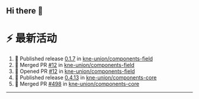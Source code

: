 ## Hi there 👋

<!--

**Here are some ideas to get you started:**

🙋‍♀️ A short introduction - what is your organization all about?
🌈 Contribution guidelines - how can the community get involved?
👩‍💻 Useful resources - where can the community find your docs? Is there anything else the community should know?
🍿 Fun facts - what does your team eat for breakfast?
🧙 Remember, you can do mighty things with the power of [Markdown](https://docs.github.com/github/writing-on-github/getting-started-with-writing-and-formatting-on-github/basic-writing-and-formatting-syntax)
-->


# ⚡ 最新活动

<!--START_SECTION:activity-->
1. 🚀 Published release [0.1.7](https://github.com/kne-union/components-field/releases/tag/0.1.7) in [kne-union/components-field](https://github.com/kne-union/components-field)
2. 🎉 Merged PR [#12](https://github.com/kne-union/components-field/pull/12) in [kne-union/components-field](https://github.com/kne-union/components-field)
3. 💪 Opened PR [#12](https://github.com/kne-union/components-field/pull/12) in [kne-union/components-field](https://github.com/kne-union/components-field)
4. 🚀 Published release [0.4.13](https://github.com/kne-union/components-core/releases/tag/0.4.13) in [kne-union/components-core](https://github.com/kne-union/components-core)
5. 🎉 Merged PR [#498](https://github.com/kne-union/components-core/pull/498) in [kne-union/components-core](https://github.com/kne-union/components-core)
<!--END_SECTION:activity-->

---
